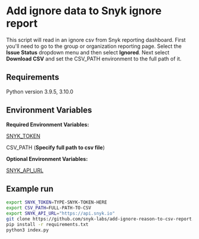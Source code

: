 # Add ignore data to Snyk ignore report

This script will read in an ignore csv from Snyk reporting dashboard.  First you'll need to go to the group or organization reporting page.  Select the **Issue Status** dropdown menu and then select **Ignored**.  Next select **Download CSV** and set the CSV_PATH environment to the full path of it.

## Requirements

Python version 3.9.5, 3.10.0

## Environment Variables
**Required Environment Variables:**

[SNYK_TOKEN](https://docs.snyk.io/getting-started/how-to-obtain-and-authenticate-with-your-snyk-api-token)

CSV_PATH  (**Specify full path to csv file**)

**Optional Environment Variables:**

[SNYK_API_URL](https://docs.snyk.io/snyk-api/rest-api/about-the-rest-api#api-url) 

## Example run
```bash
export SNYK_TOKEN=TYPE-SNYK-TOKEN-HERE
export CSV_PATH=FULL-PATH-TO-CSV
export SNYK_API_URL="https://api.snyk.io"
git clone https://github.com/snyk-labs/add-ignore-reason-to-csv-report.git
pip install -r requirements.txt
python3 index.py
```
